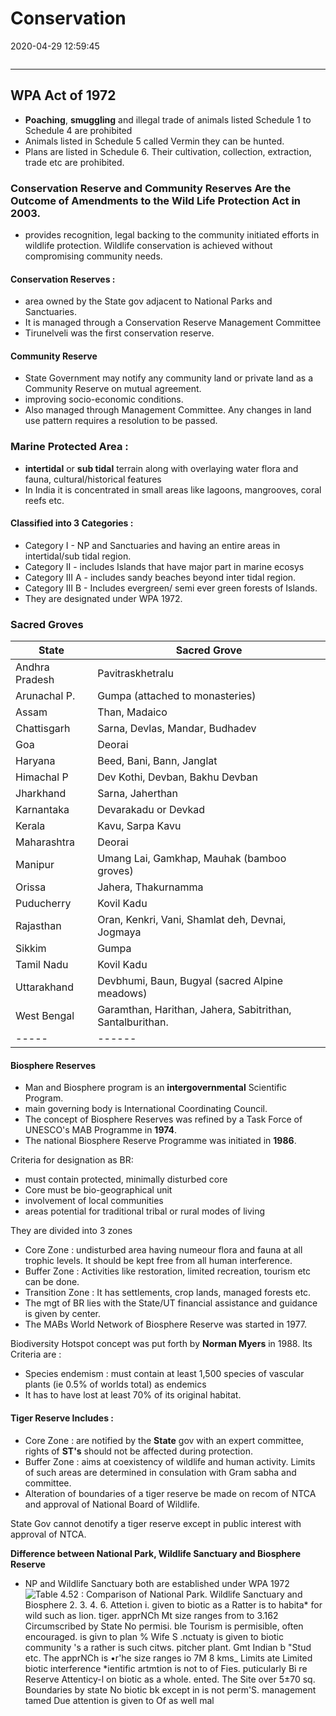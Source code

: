 # Conservation

2020-04-29 12:59:45

```toc
``` 

---

## WPA Act of 1972

- **Poaching**, **smuggling** and illegal trade of animals listed Schedule 1 to Schedule 4 are prohibited
- Animals listed in Schedule 5 called Vermin they can be hunted.
- Plans are listed in Schedule 6. Their cultivation, collection, extraction, trade etc are prohibited.

### Conservation Reserve and Community Reserves Are the Outcome of Amendments to the Wild Life Protection Act in 2003.

- provides recognition, legal backing to the community initiated efforts in wildlife protection. Wildlife conservation is achieved without compromising community needs.

#### Conservation Reserves :

- area owned by the State gov adjacent to National Parks and Sanctuaries.
- It is managed through a Conservation Reserve Management Committee
- Tirunelveli was the first conservation reserve.

#### Community Reserve

- State Government may notify any community land or private land as a Community Reserve on mutual agreement.
- improving socio-economic conditions.
- Also managed through Management Committee. Any changes in land use pattern requires a resolution to be passed.

### Marine Protected Area :

- **intertidal** or **sub tidal** terrain along with overlaying water flora and fauna, cultural/historical features
- In India it is concentrated in small areas like lagoons, mangrooves, coral reefs etc.

#### Classified into 3 Categories :

- Category I - NP and Sanctuaries and having an entire areas in intertidal/sub tidal region.
- Category II - includes Islands that have major part in marine ecosys
- Category III A - includes sandy beaches beyond inter tidal region.
- Category III B - Includes evergreen/ semi ever green forests of Islands.
 - They are designated under WPA 1972.

### Sacred Groves

| State          | Sacred Grove                                              |
| -------------- | --------------------------------------------------------- |
| Andhra Pradesh | Pavitraskhetralu                                          |
| Arunachal P.   | Gumpa (attached to monasteries)                           |
| Assam          | Than, Madaico                                             |
| Chattisgarh    | Sarna, Devlas, Mandar, Budhadev                           |
| Goa            | Deorai                                                    |
| Haryana        | Beed, Bani, Bann, Janglat                                 |
| Himachal P     | Dev Kothi, Devban, Bakhu Devban                           |
| Jharkhand      | Sarna, Jaherthan                                          |
| Karnantaka     | Devarakadu or Devkad                                      |
| Kerala         | Kavu, Sarpa Kavu                                          |
| Maharashtra    | Deorai                                                    |
| Manipur        | Umang Lai, Gamkhap, Mauhak (bamboo groves)                |
| Orissa         | Jahera, Thakurnamma                                       |
| Puducherry     | Kovil Kadu                                                |
| Rajasthan      | Oran, Kenkri, Vani, Shamlat deh, Devnai, Jogmaya          |
| Sikkim         | Gumpa                                                     |
| Tamil Nadu     | Kovil Kadu                                                |
| Uttarakhand    | Devbhumi, Baun, Bugyal (sacred Alpine meadows)            |
| West Bengal    | Garamthan, Harithan, Jahera, Sabitrithan, Santalburithan. |
| -----          | ------                                                    |

#### Biosphere Reserves

- Man and Biosphere program is an **intergovernmental** Scientific Program.
- main governing body is International Coordinating Council.
- The concept of Biosphere Reserves was refined by a Task Force of UNESCO's MAB Programme in **1974**.
- The national Biosphere Reserve Programme was initiated in **1986**.

Criteria for designation as BR:

- must contain protected, minimally disturbed core
- Core must be bio-geographical unit
- involvement of local communities
- areas potential for traditional tribal or rural modes of living


 They are divided into 3 zones

- Core Zone : undisturbed area having numeour flora and fauna at all trophic levels. It should be kept free from all human interference.
- Buffer Zone : Activities like restoration, limited recreation, tourism etc can be done.
- Transition Zone : It has settlements, crop lands, managed forests etc.
 - The mgt of BR lies with the State/UT financial assistance and guidance is given by center.
 - The MABs World Network of Biosphere Reserve was started in 1977.

 Biodiversity Hotspot concept was put forth by **Norman Myers** in 1988. Its Criteria are :

- Species endemism : must contain at least 1,500 species of vascular plants (ie 0.5% of worlds total) as endemics
- It has to have lost at least 70% of its original habitat.


#### Tiger Reserve Includes :

- Core Zone : are notified by the **State** gov with an expert committee, rights of **ST's** should not be affected during protection.
- Buffer Zone : aims at coexistency of wildlife and human activity. Limits of such areas are determined in consulation with Gram sabha and committee.
- Alteration of boundaries of a tiger reserve be made on recom of NTCA and approval of National Board of Wildlife.

 State Gov cannot denotify a tiger reserve except in public interest with approval of NTCA.

 **Difference between National Park, Wildlife Sanctuary and Biosphere Reserve**

- NP and Wildlife Sanctuary both are established under WPA 1972
![Table 4.52 : Comparison of National Park. Wildlife Sanctuary and Biosphere 2. 3. 4. 6. Attetion i. given to biotic as a Ratter is to habita* for wild such as lion. tiger. apprNCh Mt size ranges from to 3.162 Circumscribed by State No permisi. ble Tourism is permisible, often encouraged. is givn to plan % Wife S .nctuaty is given to biotic community 's a rather is such citws. pitcher plant. Gmt Indian b "Stud etc. The apprNCh is •r'he size ranges io 7M 8 kms_ Limits ate Limited biotic interference *ientific artmtion is not to of Fies. puticularly Bi re Reserve Attenticy-l on biotic as a whole. ented. The Site over 5±70 sq. Boundaries by state No biotic bk except in is not perm'S. management tamed Due attention is given to Of as well mal ](Conservation-image1-00113013.png)
